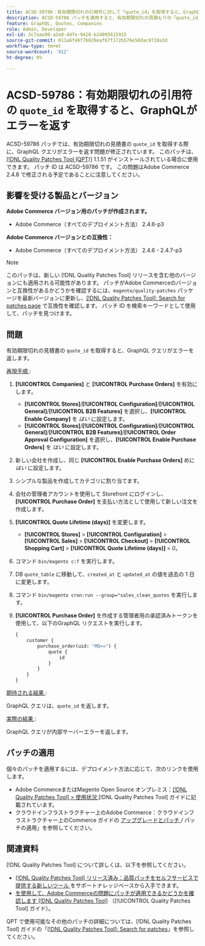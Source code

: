 ```yaml
---
title: ACSD-59786：有効期限切れの引用符に対して「quote_id」を取得すると、GraphQLがエラーを返す
description: ACSD-59786 パッチを適用すると、有効期限切れの見積もりの「quote_id」を取得する際にGraphQL クエリがエラーを返すAdobe Commerceの問題を修正できます。
feature: GraphQL, Quotes, Companies
role: Admin, Developer
exl-id: 3c7aaa99-a2e0-44fe-9426-b24095615915
source-git-commit: 011a6f46f76029eaf67f172b576e58dac9710a3d
workflow-type: tm+mt
source-wordcount: '412'
ht-degree: 0%

---
```


# ACSD-59786：有効期限切れの引用符の `quote_id` を取得すると、GraphQLがエラーを返す

ACSD-59786 パッチでは、有効期限切れの見積書の `quote_id` を取得する際に、GraphQL クエリがエラーを返す問題が修正されています。 このパッチは、[[!DNL Quality Patches Tool (QPT)]](https://experienceleague.adobe.com/en/docs/commerce-operations/tools/quality-patches-tool/quality-patches-tool-to-self-serve-quality-patches) 1.1.51 がインストールされている場合に使用できます。 パッチ ID は ACSD-59786 です。 この問題はAdobe Commerce 2.4.8 で修正される予定であることに注意してください。

## 影響を受ける製品とバージョン

**Adobe Commerce バージョン用のパッチが作成されます。**

* Adobe Commerce（すべてのデプロイメント方法） 2.4.6-p3

**Adobe Commerce バージョンとの互換性：**

* Adobe Commerce（すべてのデプロイメント方法） 2.4.6 - 2.4.7-p3

>[!NOTE]
>
>このパッチは、新しい [!DNL Quality Patches Tool] リリースを含む他のバージョンにも適用される可能性があります。 パッチがAdobe Commerceのバージョンと互換性があるかどうかを確認するには、`magento/quality-patches` パッケージを最新バージョンに更新し、[[!DNL Quality Patches Tool]: Search for patches page](https://experienceleague.adobe.com/tools/commerce-quality-patches/index.html) で互換性を確認します。 パッチ ID を検索キーワードとして使用して、パッチを見つけます。

## 問題

有効期限切れの見積書の `quote_id` を取得すると、GraphQL クエリがエラーを返します。

<u> 再現手順 </u>:

1. **[!UICONTROL Companies]** と **[!UICONTROL Purchase Orders]** を有効にします。
   * **[!UICONTROL Stores]**/**[!UICONTROL Configuration]**/**[!UICONTROL General]**/**[!UICONTROL B2B Features]** を選択し、**[!UICONTROL Enable Company]** を *はい* に設定します。
   * **[!UICONTROL Stores]**/**[!UICONTROL Configuration]**/**[!UICONTROL General]**/**[!UICONTROL B2B Features]**/**[!UICONTROL Order Approval Configuration]** を選択し、**[!UICONTROL Enable Purchase Orders]** を *はい* に設定します。
1. 新しい会社を作成し、同じ **[!UICONTROL Enable Purchase Orders]** めに *はい* に設定します。
1. シンプルな製品を作成してカテゴリに割り当てます。
1. 会社の管理者アカウントを使用して Storefront にログインし、**[!UICONTROL Purchase Order]** を支払い方法として使用して新しい注文を作成します。
1. **[!UICONTROL Quote Lifetime (days)]** を変更します。
   * **[!UICONTROL Stores]** > **[!UICONTROL Configuration]** > **[!UICONTROL Sales]** > **[!UICONTROL Checkout]** > **[!UICONTROL Shopping Cart]** > **[!UICONTROL Quote Lifetime (days)]** = *0*。
1. コマンド `bin/magento c:f` を実行します。
1. DB `quote_table` に移動して、`created_at` と `updated_at` の値を過去の 1 日に変更します。
1. コマンド `bin/magento cron:run --group="sales_clean_quotes` を実行します。
1. **[!UICONTROL Purchase Order]** を作成する管理者用の承認済みトークンを使用して、以下のGraphQL リクエストを実行します。

   ```GraphQL
   {
       customer {
           purchase_order(uid: "MQ==") {
               quote {
                   id
               }
           }
       }
   } 
   ```

<u> 期待される結果 </u>:

GraphQL クエリは、`quote_id` を返します。

<u> 実際の結果 </u>:

GraphQL クエリが内部サーバーエラーを返します。

## パッチの適用

個々のパッチを適用するには、デプロイメント方法に応じて、次のリンクを使用します。

* Adobe CommerceまたはMagento Open Source オンプレミス：[[!DNL Quality Patches Tool] > 使用状況 ](/help/tools/quality-patches-tool/usage.md)[!DNL Quality Patches Tool] ガイドに記載されています。
* クラウドインフラストラクチャー上のAdobe Commerce：クラウドインフラストラクチャー上のCommerce ガイドの [ アップグレードとパッチ ](https://experienceleague.adobe.com/docs/commerce-cloud-service/user-guide/develop/upgrade/apply-patches.html)/ パッチの適用」を参照してください。

## 関連資料

[!DNL Quality Patches Tool] について詳しくは、以下を参照してください。

* [[!DNL Quality Patches Tool]  リリース済み：品質パッチをセルフサービスで提供する新しいツール ](https://experienceleague.adobe.com/en/docs/commerce-operations/tools/quality-patches-tool/quality-patches-tool-to-self-serve-quality-patches) をサポートナレッジベースから入手できます。
* [ を使用して、Adobe Commerceの問題にパッチが適用できるかどうかを確認します  [!DNL Quality Patches Tool]](/help/tools/quality-patches-tool/patches-available-in-qpt/check-patch-for-magento-issue-with-magento-quality-patches.md) （[!UICONTROL Quality Patches Tool] ガイド）。

QPT で使用可能なその他のパッチの詳細については、[!DNL Quality Patches Tool] ガイドの「[[!DNL Quality Patches Tool]: Search for patches](https://experienceleague.adobe.com/tools/commerce-quality-patches/index.html)」を参照してください。
